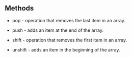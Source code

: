## Methods

- pop - operation that removes the last item in an array.

- push - adds an item at the end of the array.

- shift - operation that removes the first item in an array.

- unshift - adds an item in the beginning of the array.
